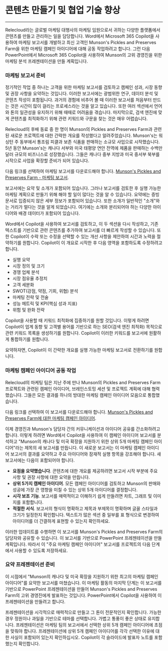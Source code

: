 # 콘텐츠 만들기 및 협업 기술 향상
---
Relecloud라는 글로벌 마케팅 대행사의 마케팅 임원으로서 귀하는 다양한 플랫폼에서 콘텐츠를 만들고 관리하는 일을 담당합니다. Word에서 Microsoft 365 Copilot을 사용하여 마케팅 보고서를 개발하고 최신 고객인 Munson's Pickles and Preserves Farm을 위한 마케팅 캠페인 아이디어에 대해 공동 작업하려고 합니다. 그런 다음 PowerPoint에서 Microsoft 365 Copilot을 사용하여 Munson의 고위 경영진을 위한 마케팅 분석 프레젠테이션을 만들 계획입니다.

### 마케팅 보고서 준비

정기적인 작업 중 하나는 고객을 위한 마케팅 보고서를 검토하고 캠페인 성과, 시장 동향 및 권장 사항을 요약하는 것입니다. 이러한 보고서에는 광범위한 연구, 데이터 분석 및 콘텐츠 작성이 포함됩니다. 과거의 경험에 비추어 볼 때 이러한 보고서를 처음부터 만드는 것은 시간이 많이 걸리는 프로세스라는 것을 알고 있습니다. 또한 여러 섹션에서 언어와 톤의 일관성을 유지하기 위해 때때로 어려움을 겪습니다. 마지막으로, 검색 엔진에 맞게 콘텐츠를 최적화하기 위해 관련 키워드와 구문을 찾는 것은 매우 어렵습니다.

Relecloud의 후배 동료 중 한 명이 Munson의 Pickles and Preserves Farm과 관련된 새로운 프로젝트에 대한 간략한 개요를 작성했다고 알려주었습니다. Munson's는 워싱턴 주 동부에서 통조림 피클과 보존 식품을 판매하는 소규모 사업으로 시작했습니다. 5년 동안 Munson's는 캐나다 서부와 미국 태평양 연안 전역에 제품을 판매하는 수백만 달러 규모의 비즈니스로 성장했습니다. 그들은 캐나다 중부 지방과 미국 중서부 북부를 시작으로 사업을 확장할 준비가 되어 있습니다.

다음 링크를 선택하여 마케팅 보고서를 다운로드해야 합니다. [Munson's Pickles and Preserves Farm - 마케팅 보고서](https://go.microsoft.com/fwlink/?linkid=2268063).

보고서에는 요약 및 소개가 포함되어 있습니다. 그러나 보고서를 검토한 후 실행 가능한 마케팅 계획으로 만들기 위해 해야 할 일이 많다는 것을 알 수 있습니다. 요약에는 증빙 문서로 입증되지 않은 세부 정보가 포함되어 있습니다. 또한 소개가 일반적인 "소개"와는 거리가 멀다는 것을 알게 되었습니다. 여기에는 소개와 분리되어야 하는 다양한 아이디어와 배경 데이터가 포함되어 있습니다.

Word에서 Copilot을 사용하여 보고서를 검토하고, 이 두 섹션을 다시 작성하고, 기존 텍스트를 기반으로 관련 콘텐츠를 추가하여 보고서를 더 빠르게 작성할 수 있습니다. 또한 Copilot이 수락 또는 수정을 선택할 수 있는 개선 사항을 제안하여 시간과 노력을 절약하기를 원합니다. Copilot이 이 개요로 시작한 후 다음 영역을 포함하도록 수정하려고 합니다.

 -  실행 요약
 -  시장 정의 및 크기
 -  경쟁 업체 분석
 -  시장 점유율 추정치
 -  고객 세분화
 -  SWOT(강점, 약점, 기회, 위협) 분석
 -  마케팅 전략 및 전술
 -  성능 메트릭 및 KPI(핵심 성과 지표)
 -  위험 및 완화 전략

Copilot을 사용할 때 키워드 최적화에 집중하기를 원할 것입니다. 이렇게 하려면 Copilot이 업계 동향 및 고객별 용어를 기반으로 하는 SEO(검색 엔진 최적화) 목적으로 관련 키워드 목록을 생성하기를 원합니다. Copilot이 이러한 키워드를 보고서에 원활하게 통합하기를 원합니다.

요약하자면, Copilot이 이 간략한 개요를 실행 가능한 마케팅 보고서로 전환하기를 원합니다.

### 마케팅 캠페인 아이디어 공동 작업

Relecloud의 마케팅 팀은 지난 주에 만나 Munson의 Pickles and Preserves Farm 프로젝트와 관련된 캠페인 아이디어, 브레인스토밍 세션 및 프로젝트 계획에 대해 협력했습니다. 그들은 모든 결과를 하나의 방대한 마케팅 캠페인 아이디어 모음으로 통합했습니다.

다음 링크를 선택하여 이 보고서를 다운로드해야 합니다. [Munson's Pickles and Preserves Farm에 대한 마케팅 캠페인 아이디어](https://go.microsoft.com/fwlink/?linkid=2268691).

이제 경영진과 Munson's 담당자 간의 커뮤니케이션과 아이디어 공유를 간소화하려고 합니다. 이렇게 하려면 Word에서 Copilot을 사용하여 이 캠페인 아이디어 보고서를 분석하고 "Munson의 캐나다 및 미국 확장을 지원하기 위한 상위 5개 마케팅 캠페인 아이디어"라는 제목의 새 보고서를 만듭니다. 이 새로운 보고서는 이 마케팅 캠페인 아이디어 보고서의 결과를 요약하고 주요 아이디어와 잠재적 실행 항목을 강조해야 합니다. 새 보고서에는 다음이 포함되어야 합니다.

 -  **요점을 요약했습니다**. 콘텐츠에 대한 개요를 제공하려면 보고서 시작 부분에 주요 사항 및 권장 사항에 대한 요약을 만듭니다.
 -  **상위 5가지 캠페인 아이디어**. 모든 캠페인 아이디어를 검토하고 Munson의 판매와 성공에 가장 큰 영향을 미칠 수 있는 상위 5개 아이디어를 결정합니다.
 -  **시각 보조 기능**. 보고서를 매력적이고 이해하기 쉽게 만들려면 차트, 그래프 및 이미지를 포함합니다.
 -  **적절한 서식**. 보고서의 형식이 명확하고 제목과 부제목이 명확하며 글꼴 스타일과 크기가 일정한지 확인합니다. 텍스트가 많은 섹션 중 일부를 표 형식으로 변경하여 아이디어를 더 간결하게 표현할 수 있는지 확인하세요.

이러한 업데이트를 수행하면 이 보고서를 Munson's Pickles and Preserves Farm의 담당자와 공유할 수 있습니다. 이 보고서를 기반으로 PowerPoint 프레젠테이션을 만들 계획입니다. 따라서 이 "주요 마케팅 캠페인 아이디어" 보고서를 프로젝트의 다음 단계에서 사용할 수 있도록 저장하세요.

### 요약 프레젠테이션 준비

이 시점에서 "Munson의 캐나다 및 미국 확장을 지원하기 위한 최고의 마케팅 캠페인 아이디어"를 요약한 보고서를 마쳤습니다. 이 마케팅 활동의 마지막 단계는 이 보고서를 기반으로 PowerPoint 프레젠테이션을 만들어 Munson's Pickles and Preserves Farm의 고위 경영진에게 발표하는 것입니다. PowerPoint에서 Copilot을 사용하여 이 프레젠테이션을 만들려고 합니다.

프레젠테이션을 시각적으로 매력적으로 만들고 그 톤이 전문적인지 확인합니다. 가능한 경우 정원이나 과일을 기반으로 테마를 선택합니다. 가볍고 통풍이 좋은 상태로 유지합니다. 프레젠테이션은 마케팅 팀의 보고서에서 선택한 상위 5개 캠페인 아이디어에 초점을 맞춰야 합니다. 프레젠테이션에 상위 5개 캠페인 아이디어를 각각 선택한 이유에 대한 사실이 포함되어 있는지 확인하십시오. Copilot이 각 슬라이드에 발표자 노트를 포함했는지 확인합니다.
